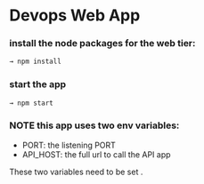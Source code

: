 # Devops Web App

### install the node packages for the web tier:

```sh
→ npm install
```

### start the app

```sh
→ npm start
```

### NOTE this app uses two env variables:

- PORT: the listening PORT
- API_HOST: the full url to call the API app

These two variables need to be set
.
